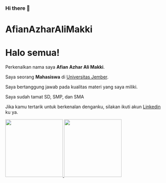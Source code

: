 ### Hi there 👋

# AfianAzharAliMakki

# Halo semua! 

Perkenalkan nama saya **Afian Azhar Ali Makki**.

Saya seorang **Mahasiswa** di [Universitas Jember](https://unej.ac.id/).

Saya bertanggung jawab pada kualitas materi yang saya miliki.

Saya sudah tamat SD, SMP, dan SMA

Jika kamu tertarik untuk berkenalan denganku, silakan ikuti akun [Linkedin](https://www.linkedin.com/in/afian-alimakki-1262a0202/) ku ya.

<p align="left">
<a href="https://github.com/afiianalimaki">
  <img height="180em" src="https://github-readme-stats-eight-theta.vercel.app/api?username=dimasmds&show_icons=true&theme=algolia&include_all_commits=true&count_private=true"/>
  <img height="180em" src="https://github-readme-stats-eight-theta.vercel.app/api/top-langs/?username=dimasmds&layout=compact&langs_count=8&theme=algolia"/>
</a>
</p>
